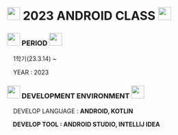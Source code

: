 <h1> <img src = "https://cdn-icons-png.flaticon.com/512/2920/2920369.png" width = "30" height = "30" > 2023 ANDROID CLASS <img src = "https://cdn-icons-png.flaticon.com/512/2920/2920369.png" width = "30" height = "30" > </h1>

<h3> <img src = "https://cdn-icons-png.flaticon.com/512/6597/6597133.png" width = "30" height = "30" > PERIOD <img src = "https://cdn-icons-png.flaticon.com/512/6597/6597133.png" width = "30" height = "30" > </h3>
<p> <img src = "https://cdn-icons-png.flaticon.com/512/520/520459.png" width = "10" height = "10"> 1학기(23.3.14) ~ </p>
<p> <img src = "https://cdn-icons-png.flaticon.com/512/520/520459.png" width = "10" height = "10"> YEAR : 2023 </p>

<h3> <img src = "https://cdn-icons-png.flaticon.com/512/8973/8973452.png" width = "30" height = "30"> DEVELOPMENT ENVIRONMENT <img src = "https://cdn-icons-png.flaticon.com/512/8973/8973452.png" width = "30" height = "30"> </h3>
<p> <img src = "https://cdn-icons-png.flaticon.com/512/520/520459.png" width = "10" height = "10"> DEVELOP LANGUAGE : <strong> ANDROID, KOTLIN <strong> </p>
<p> <img src = "https://cdn-icons-png.flaticon.com/512/520/520459.png" width = "10" height = "10"> DEVELOP TOOL : <strong> ANDROID STUDIO, INTELLIJ IDEA </strong> </p>
